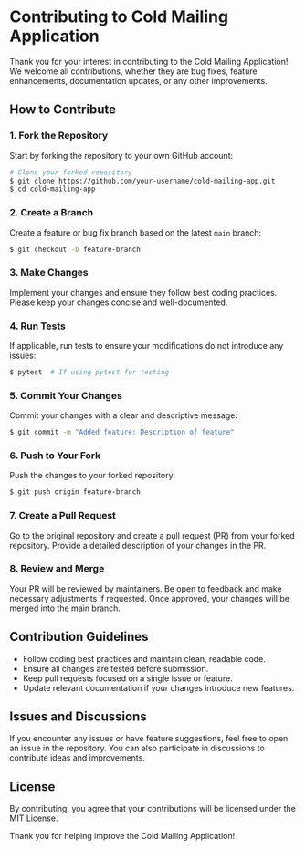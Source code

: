 # Contributing to Cold Mailing Application

Thank you for your interest in contributing to the Cold Mailing Application! We welcome all contributions, whether they are bug fixes, feature enhancements, documentation updates, or any other improvements.

## How to Contribute

### 1. Fork the Repository
Start by forking the repository to your own GitHub account:

```sh
# Clone your forked repository
$ git clone https://github.com/your-username/cold-mailing-app.git
$ cd cold-mailing-app
```

### 2. Create a Branch
Create a feature or bug fix branch based on the latest `main` branch:

```sh
$ git checkout -b feature-branch
```

### 3. Make Changes
Implement your changes and ensure they follow best coding practices. Please keep your changes concise and well-documented.

### 4. Run Tests
If applicable, run tests to ensure your modifications do not introduce any issues:

```sh
$ pytest  # If using pytest for testing
```

### 5. Commit Your Changes
Commit your changes with a clear and descriptive message:

```sh
$ git commit -m "Added feature: Description of feature"
```

### 6. Push to Your Fork
Push the changes to your forked repository:

```sh
$ git push origin feature-branch
```

### 7. Create a Pull Request
Go to the original repository and create a pull request (PR) from your forked repository. Provide a detailed description of your changes in the PR.

### 8. Review and Merge
Your PR will be reviewed by maintainers. Be open to feedback and make necessary adjustments if requested. Once approved, your changes will be merged into the main branch.

## Contribution Guidelines
- Follow coding best practices and maintain clean, readable code.
- Ensure all changes are tested before submission.
- Keep pull requests focused on a single issue or feature.
- Update relevant documentation if your changes introduce new features.

## Issues and Discussions
If you encounter any issues or have feature suggestions, feel free to open an issue in the repository. You can also participate in discussions to contribute ideas and improvements.

## License
By contributing, you agree that your contributions will be licensed under the MIT License.

Thank you for helping improve the Cold Mailing Application!

